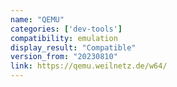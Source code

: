 ```yaml
---
name: "QEMU"
categories: ['dev-tools']
compatibility: emulation
display_result: "Compatible"
version_from: "20230810"
link: https://qemu.weilnetz.de/w64/
---
```


